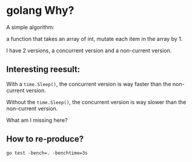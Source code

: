 # golang Why?

A simple algorithm:

a function that takes an array of int, mutate each item in the array by 1.

I have 2 versions, a concurrent version and a non-current version.

## Interesting reesult:

With a `time.Sleep()`, the concurrent version is way faster than the non-current version.

Without the `time.Sleep()`, the concurrent version is way slower than the non-current version.

What am I missing here?

## How to re-produce?

`go test -bench=. -benchtime=3s`
